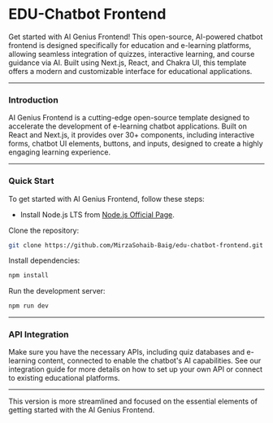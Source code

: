 # EDU-Chatbot Frontend

Get started with AI Genius Frontend! This open-source, AI-powered chatbot frontend is designed specifically for education and e-learning platforms, allowing seamless integration of quizzes, interactive learning, and course guidance via AI. Built using Next.js, React, and Chakra UI, this template offers a modern and customizable interface for educational applications.

---

### Introduction

AI Genius Frontend is a cutting-edge open-source template designed to accelerate the development of e-learning chatbot applications. Built on React and Next.js, it provides over 30+ components, including interactive forms, chatbot UI elements, buttons, and inputs, designed to create a highly engaging learning experience.

---

### Quick Start

To get started with AI Genius Frontend, follow these steps:

- Install Node.js LTS from [Node.js Official Page](https://nodejs.org/en/?ref=edu-chatbot-docs).

Clone the repository:

```bash
git clone https://github.com/MirzaSohaib-Baig/edu-chatbot-frontend.git
```

Install dependencies:

```bash
npm install
```

Run the development server:

```bash
npm run dev
```

---

### API Integration

Make sure you have the necessary APIs, including quiz databases and e-learning content, connected to enable the chatbot's AI capabilities. See our integration guide for more details on how to set up your own API or connect to existing educational platforms.


---

This version is more streamlined and focused on the essential elements of getting started with the AI Genius Frontend.
